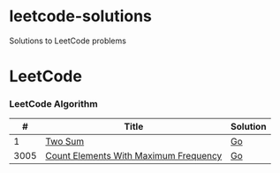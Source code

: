 # leetcode-solutions
Solutions to LeetCode problems

LeetCode
========

### LeetCode Algorithm

| # | Title | Solution | 
|---| ----- | -------- | 
|1|[Two Sum](https://leetcode.com/problems/two-sum/description/) | [Go](https://github.com/jmcconde/leetcode-solutions/blob/main/algorithms/1.%20Two%20Sum/1.go) |
|3005|[Count Elements With Maximum Frequency](https://leetcode.com/problems/count-elements-with-maximum-frequency/description/) | [Go](https://github.com/jmcconde/leetcode-solutions/blob/main/algorithms/3005.%20CountElementsWithMaximumFrequency/3005.go) |
